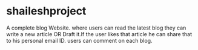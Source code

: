 # shaileshproject
A complete blog Website.
where users can read the latest blog they can write a new article OR Draft it.If the user likes that article he can share that to his personal email ID. users can comment on each blog.
